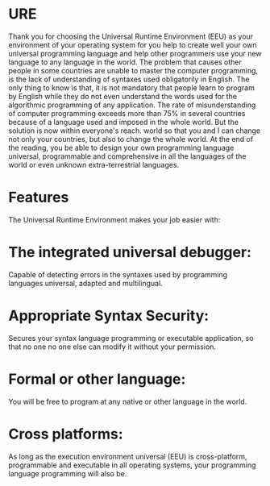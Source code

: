# URE
Thank you for choosing the Universal Runtime Environment (EEU) as your
environment of your operating system for you
help to create well your own universal programming language and
help other programmers use your new language to
any language in the world. The problem that causes
other people in some countries are unable to master the
computer programming, is the lack of understanding of
syntaxes used obligatorily in English. The only thing to know is
that, it is not mandatory that people learn to program by
English while they do not even understand the words used for the
algorithmic programming of any application. The rate of
misunderstanding of computer programming exceeds more than
75% in several countries because of a language used and imposed in the
whole world. But the solution is now within everyone's reach.
world so that you and I can change not only your
countries, but also to change the whole world. At the end of the reading, you
be able to design your own programming language
universal, programmable and comprehensive in all the languages ​​of the
world or even unknown extra-terrestrial languages.

# Features
The Universal Runtime Environment makes your job easier with:

# The integrated universal debugger:
Capable of detecting errors in the syntaxes used by programming languages universal, adapted and multilingual.

# Appropriate Syntax Security:
Secures your syntax language programming or executable application, so that no one no one else can modify it without your permission.

# Formal or other language:
You will be free to program at any native or other language in the world.

# Cross platforms:
As long as the execution environment universal (EEU) is cross-platform, programmable and executable in all operating systems, your programming language programming will also be.
